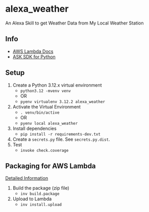 # alexa_weather
An Alexa Skill to get Weather Data from My Local Weather Station

## Info
* [AWS Lambda Docs](https://docs.aws.amazon.com/lambda/index.html)
* [ASK SDK for Python](https://developer.amazon.com/en-US/docs/alexa/alexa-skills-kit-sdk-for-python/overview.html)

## Setup
1. Create a Python 3.12.x virtual environment
    - `python3.12 -mvenv venv`
    - OR
    - `pyenv virtualenv 3.12.2 alexa_weather`
2. Activate the Virtual Environment
    - `. venv/bin/active`
    - OR
    - `pyenv local alexa_weather`
3. Install dependencies
    * `pip install -r requirements-dev.txt`
4. Create a `secrets.py` file. See `secrets.py.dist`.
5. Test
    - `invoke check.coverage`

## Packaging for AWS Lambda
[Detailed Information](https://docs.aws.amazon.com/lambda/latest/dg/lambda-python-how-to-create-deployment-package.html)

1. Build the package (zip file)
    - `inv build.package`
2. Upload to Lambda
    - `inv install.upload`
